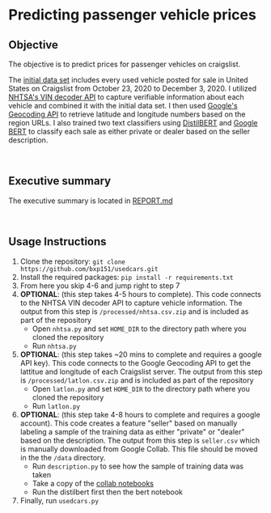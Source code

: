 # Predicting passenger vehicle prices


## Objective

The objective is to predict prices for passenger vehicles on craigslist.

The [initial data set](https://www.kaggle.com/austinreese/craigslist-carstrucks-data) includes every used vehicle posted for sale in United States on Craigslist from October 23, 2020 to December 3, 2020.  I utilized [NHTSA's VIN decoder API](https://vpic.nhtsa.dot.gov/api/) to capture verifiable information about each vehicle and combined it with the initial data set.  I then used [Google's Geocoding API](https://developers.google.com/maps/documentation/geocoding/overview) to retrieve latitude and longitude numbers based on the region URLs.  I also trained two text classifiers using [DistilBERT](https://huggingface.co/transformers/model_doc/distilbert.html) and [Google BERT](https://huggingface.co/transformers/model_doc/bert.html) to classify each sale as either private or dealer based on the seller description.

<br>


## Executive summary

The executive summary is located in [REPORT.md](./REPORT.md)

<br>


## Usage Instructions

1. Clone the repository: `git clone https://github.com/bxp151/usedcars.git` 
2. Install the required packages: `pip install -r requirements.txt `
3. From here you skip 4-6 and jump right to step 7
4. **OPTIONAL**: (this step takes 4-5 hours to complete).  This code connects to the NHTSA VIN decoder API to capture vehicle information. The output from this step is `/processed/nhtsa.csv.zip` and is included as part of the repository    
	* Open `nhtsa.py` and set `HOME_DIR` to the directory path where you cloned the repository
	* Run `nhtsa.py`
5. **OPTIONAL**: (this step takes ~20 mins to complete and requires a google API key).  This code connects to the Google Geocoding API to get the lattitue and longitude of each Craigslist server. The output from this step is `/processed/latlon.csv.zip` and is included as part of the repository    
	* Open `latlon.py` and set `HOME_DIR` to the directory path where you cloned the repository
	* Run `latlon.py`
6. **OPTIONAL**: (this step take 4-8 hours to complete and requires a google account). This code creates a feature "seller" based on manually labeling a sample of the training data as either "private" or "dealer" based on the description.  The output from this step is `seller.csv` which is manually downloaded from Google Collab.  This file should be moved in the the `/data` directory.
   * Run `description.py` to see how the sample of training data was taken
	* Take a copy of the [collab notebooks](https://drive.google.com/drive/folders/1zt6PbSovX9jnWfoiHMly1FxGiFGzSazz?usp=sharing) 
	* Run the distilbert first then the bert notebook
7. Finally, run `usedcars.py`
